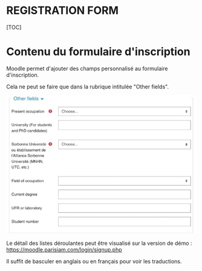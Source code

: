 <h1>REGISTRATION FORM</h1>

[TOC]

# Contenu du formulaire d'inscription

Moodle permet d'ajouter des champs personnalisé au formulaire d'inscription.

Cela ne peut se faire que dans la rubrique intitulée "Other fields".

![img](.img/registration/UQY0SpfCLLK2zuz0B4q4EPGaO2l36x3_ADSURmSzsVR88fvxaIgKouT4Rcrz4J3S4EjrZvGpyQV4_EOy4bCaj8SIbBVoKUUjR7Oa4R1wkkTlfg-e53S-SS7slGLg0AgXnuUtvNVT.jpeg)

Le détail des listes déroulantes peut être visualisé sur la version de démo : 
https://moodle.parisiam.com/login/signup.php

Il suffit de basculer en anglais ou en français pour voir les traductions.
